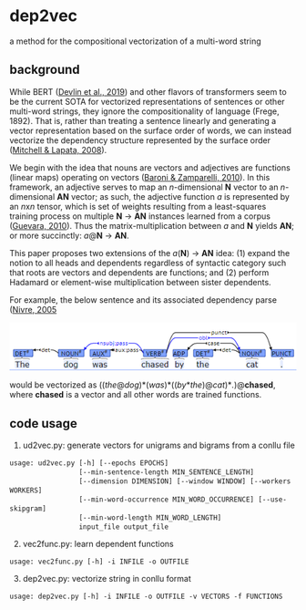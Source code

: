 # dep2vec

a method for the compositional vectorization of a multi-word string

## background
While BERT ([Devlin et al., 2019](https://www.aclweb.org/anthology/N19-1423/)) and other flavors of transformers seem to be the current SOTA for vectorized representations of sentences or other multi-word strings, they ignore the compositionality of language (Frege, 1892). That is, rather than treating a sentence linearly and generating a vector representation based on the surface order of words, we can instead vectorize the dependency structure represented by the surface order ([Mitchell & Lapata, 2008](https://www.aclweb.org/anthology/P08-1028/)). 

We begin with the idea that nouns are vectors and adjectives are functions (linear maps) operating on vectors ([Baroni & Zamparelli, 2010](https://www.aclweb.org/anthology/D10-1115/)). In this framework, an adjective serves to map an *n*-dimensional **N** vector to an *n*-dimensional **AN** vector; as such, the adjective function *a* is represented by an *n*x*n* tensor, which is set of weights resulting from a least-squares training process on multiple **N** → **AN** instances learned from a corpus ([Guevara, 2010](https://www.aclweb.org/anthology/W10-2805)). Thus the matrix-multiplication between *a* and **N** yields **AN**; or more succinctly: *a*@**N** → **AN**.

This paper proposes two extensions of the *a*(**N**) → **AN** idea: (1) expand the notion to all heads and dependents regardless of syntactic category such that roots are vectors and dependents are functions; and (2) perform Hadamard or element-wise multiplication between sister dependents.

For example, the below sentence and its associated dependency parse ([Nivre, 2005](https://linguistics.byu.edu/classes/Ling430dl/depparsing.pdf)

![Image of dependency graph](https://github.com/wmdyer/dep2vec/blob/main/img/ud.png)

would be vectorized as ((*the*@*dog*)\*(*was*)\*((*by*\**the*)@*cat*)\**.*)@**chased**, where **chased** is a vector and all other words are trained functions.

## code usage

1. ud2vec.py: generate vectors for unigrams and bigrams from a conllu file
```
usage: ud2vec.py [-h] [--epochs EPOCHS]
                 [--min-sentence-length MIN_SENTENCE_LENGTH]
                 [--dimension DIMENSION] [--window WINDOW] [--workers WORKERS]
                 [--min-word-occurrence MIN_WORD_OCCURRENCE] [--use-skipgram]
                 [--min-word-length MIN_WORD_LENGTH]
                 input_file output_file
```

2. vec2func.py: learn dependent functions
```
usage: vec2func.py [-h] -i INFILE -o OUTFILE
```

3. dep2vec.py: vectorize string in conllu format
```
usage: dep2vec.py [-h] -i INFILE -o OUTFILE -v VECTORS -f FUNCTIONS
```
